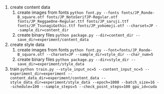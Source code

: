1. create content data
   1. create images from fonts ```python font.py --fonts fonts/JP_Ronde-B_square.otf fonts/JP_NotoSerifJP-Regular.otf fonts/JP_ReggaeOne-Regular.ttf fonts/JP_saruji.ttf fonts/JP_TsunagiGothic.ttf fonts/JP_yokomoji.otf --charset=JP --sample_dir=content_dir```
   3. create binary files ```python package.py --dir=content_dir --save_dir=experiment/content_data```
2. create style data
    1. create images from fonts ```python font.py --font=fonts/JP_Ronde-B_square.otf --charset=JP --sample_dir=style_dir --char_num=5```
    2. create binary files ```python package.py --dir=style_dir --save_dir=experiment/style_data```
4. train ```python train.py --style_input_nc=5 --content_input_nc=5 --experiment_dir=experiment --content_data_dir=experiment/content_data --style_data_dir=experiment/style_data --epoch=1000 --batch_size=16 --schedule=100 --sample_steps=5 --check_point_steps=100 gpu_id=cuda```
